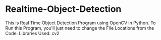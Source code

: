 # Realtime-Object-Detection

This is Real Time Object Detection Program using OpenCV in Python.
To Run this Program, you'll just need to change the File Locations from the Code.
Libraries Used: cv2
